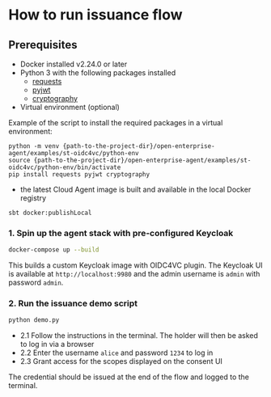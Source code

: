 # How to run issuance flow

## Prerequisites

- Docker installed v2.24.0 or later
- Python 3 with the following packages installed
  - [requests](https://pypi.org/project/requests/)
  - [pyjwt](https://pyjwt.readthedocs.io/en/stable/)
  - [cryptography](https://cryptography.io/en/latest/)
- Virtual environment (optional)

Example of the script to install the required packages in a virtual environment:
```shell
python -m venv {path-to-the-project-dir}/open-enterprise-agent/examples/st-oidc4vc/python-env
source {path-to-the-project-dir}/open-enterprise-agent/examples/st-oidc4vc/python-env/bin/activate
pip install requests pyjwt cryptography
```

- the latest Cloud Agent image is built and available in the local Docker registry

```shell
sbt docker:publishLocal
```

### 1. Spin up the agent stack with pre-configured Keycloak

```bash
docker-compose up --build
```

This builds a custom Keycloak image with OIDC4VC plugin.
The Keycloak UI is available at `http://localhost:9980` and the admin username is `admin` with password `admin`.

### 2. Run the issuance demo script

```bash
python demo.py
```

- 2.1 Follow the instructions in the terminal. The holder will then be asked to log in via a browser
- 2.2 Enter the username `alice` and password `1234` to log in
- 2.3 Grant access for the scopes displayed on the consent UI

The credential should be issued at the end of the flow and logged to the terminal.
